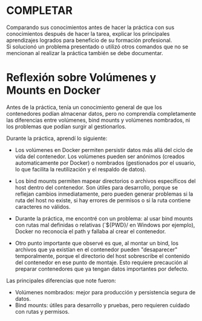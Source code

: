 # COMPLETAR  
Comparando sus conocimientos antes de hacer la práctica con sus conocimientos después de hacer la tarea, explicar los principales aprendizajes logrados para beneficio de su formación profesional.  
Si solucionó un problema presentado o utilizó otros comandos que no se mencionan al realizar la práctica también se debe documentar.

# Reflexión sobre Volúmenes y Mounts en Docker

Antes de la práctica, tenía un conocimiento general de que los contenedores podían almacenar datos, pero no comprendía completamente las diferencias entre volúmenes, bind mounts y volúmenes nombrados, ni los problemas que podían surgir al gestionarlos.

Durante la práctica, aprendí lo siguiente:

- Los volúmenes en Docker permiten persistir datos más allá del ciclo de vida del contenedor. Los volúmenes pueden ser anónimos (creados automaticamente por Docker) o nombrados (gestionados por el usuario, lo que facilita la reutilización y el respaldo de datos).

- Los bind mounts permiten mapear directorios o archivos específicos del host dentro del contenedor. Son útiles para desarrollo, porque se reflejan cambios inmediatamente, pero pueden generar problemas si la ruta del host no existe, si hay errores de permisos o si la ruta contiene caracteres no válidos.  

- Durante la práctica, me encontré con un problema: al usar bind mounts con rutas mal definidas o relativas (`${PWD}/ en Windows por ejemplo), Docker no reconocía el path y fallaba al crear el contenedor.

- Otro punto importante que observé es que, al montar un bind, los archivos que ya existían en el contenedor pueden "desaparecer" temporalmente, porque el directorio del host sobrescribe el contenido del contenedor en ese punto de montaje. Esto requiere precaución al preparar contenedores que ya tengan datos importantes por defecto.

Las principales diferencias que note fueron:
  - Volúmenes nombrados: mejor para producción y persistencia segura de datos.  
  - Bind mounts: útiles para desarrollo y pruebas, pero requieren cuidado con rutas y permisos.  


